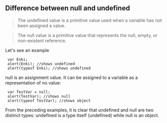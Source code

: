 Difference between null and undefined
-------------

> The undefined value is a primitive value used when a variable has not been assigned a value.



> The null value is a primitive value that represents the null, empty, or non-existent reference.

Let's see an example

```
 var Enki;
 alert(Enki); //shows undefined
 alert(typeof Enki); //shows undefined
```
null is an assignment value. It can be assigned to a variable as a representation of no value:

```
 var TestVar = null;
 alert(TestVar); //shows null
 alert(typeof TestVar); //shows object
```

From the preceding examples, it is clear that undefined and null are two distinct types: undefined is a type itself (undefined) while null is an object.